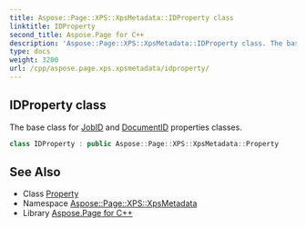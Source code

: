 ```yaml
---
title: Aspose::Page::XPS::XpsMetadata::IDProperty class
linktitle: IDProperty
second_title: Aspose.Page for C++
description: 'Aspose::Page::XPS::XpsMetadata::IDProperty class. The base class for JobID and DocumentID properties classes in C++.'
type: docs
weight: 3200
url: /cpp/aspose.page.xps.xpsmetadata/idproperty/
---
```

## IDProperty class


The base class for [JobID](../jobid/) and [DocumentID](../documentid/) properties classes.

```cpp
class IDProperty : public Aspose::Page::XPS::XpsMetadata::Property
```

## See Also

* Class [Property](../property/)
* Namespace [Aspose::Page::XPS::XpsMetadata](../)
* Library [Aspose.Page for C++](../../)
